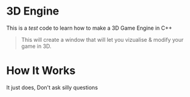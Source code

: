 # 3D Engine
 This is a *test* code to learn how to make a 3D Game Engine in C++

> This will create a window that will let you vizualise & modify your game in 3D.

# How It Works  
It just does, Don't ask silly questions
